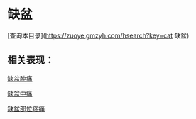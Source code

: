 # 缺盆
[查询本目录](https://zuoye.gmzyh.com/hsearch?key=cat 缺盆)

## 相关表现：

[缺盆肿痛](https://zuoye.gmzyh.com/search?key=缺盆肿痛)
[缺盆中痛](https://zuoye.gmzyh.com/search?key=缺盆中痛)
[缺盆部位疼痛](https://zuoye.gmzyh.com/search?key=缺盆部位疼痛)